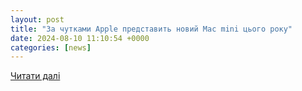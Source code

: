 ```yaml
---
layout: post
title: "За чутками Apple представить новий Mac mini цього року"
date: 2024-08-10 11:10:54 +0000
categories: [news]
---
```


[Читати далі](https://gagadget.com/uk/486090-bloomberg-novii-mac-mini-z-chipom-m4-vid-apple-mozhe-ziavitisia-v-zhovtni-2024/)
